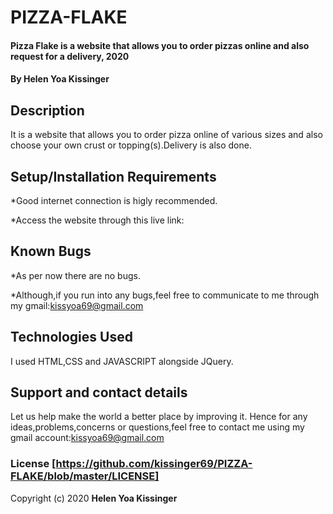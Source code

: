 # PIZZA-FLAKE
#### Pizza Flake is a website that allows you to order pizzas online and also request for a delivery, 2020
#### By **Helen Yoa Kissinger**
## Description
It is a website that allows you to order pizza online of various sizes and also choose your own crust or topping(s).Delivery is also done.
## Setup/Installation Requirements
*Good internet connection is higly recommended.

*Access the website through this live link:
## Known Bugs
*As per now there are no bugs.

*Although,if you run into any bugs,feel free to communicate to me through my gmail:kissyoa69@gmail.com
## Technologies Used
I used HTML,CSS and JAVASCRIPT alongside JQuery.
## Support and contact details
Let us help make the world a better place by improving it.
Hence for any ideas,problems,concerns or questions,feel free to contact me using my gmail account:kissyoa69@gmail.com
### License [https://github.com/kissinger69/PIZZA-FLAKE/blob/master/LICENSE]
Copyright (c) 2020 **Helen Yoa Kissinger**
